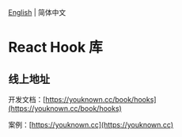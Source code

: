 [English](./README.EN.md) | 简体中文

# React Hook 库

## 线上地址

开发文档：[https://youknown.cc/book/hooks](https://youknown.cc/book/hooks)

案例：[https://youknown.cc](https://youknown.cc)